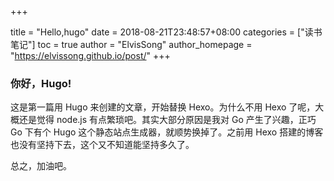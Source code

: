 +++

title = "Hello,hugo"
date = 2018-08-21T23:48:57+08:00
categories = ["读书笔记"]
toc = true
author = "ElvisSong"
author_homepage =  "https://elvissong.github.io/post/"
+++

### 你好，Hugo!
这是第一篇用 Hugo 来创建的文章，开始替换 Hexo。为什么不用 Hexo 了呢，大概还是觉得 node.js 有点繁琐吧。其实大部分原因是我对 Go 产生了兴趣，正巧 Go 下有个 Hugo 这个静态站点生成器，就顺势换掉了。之前用 Hexo 搭建的博客也没有坚持下去，这个又不知道能坚持多久了。

总之，加油吧。